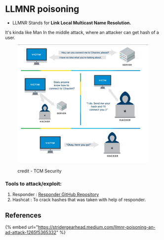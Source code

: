 # LLMNR poisoning

* LLMNR Stands for **Link Local Multicast Name Resolution.**

It's kinda like Man In the middle attack, where an attacker can get hash of a user.

<figure><img src="../.gitbook/assets/image (66).png" alt=""><figcaption><p>credit - TCM Security</p></figcaption></figure>

### Tools to attack/exploit:

1. Responder : [Responder GitHub Repository](https://github.com/lgandx/Responder)
2. Hashcat : To crack hashes that was taken with help of responder.

## References

{% embed url="https://stridergearhead.medium.com/llmnr-poisoning-an-ad-attack-1265f5365332" %}

